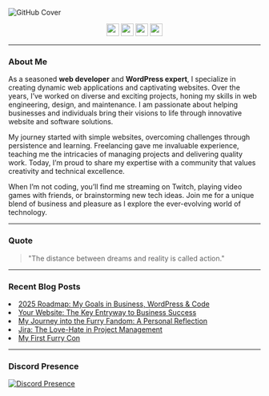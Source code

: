 ![GitHub Cover](https://github.com/nathanhenniges/nathanhenniges/blob/main/cover.png?raw=true "GitHub Cover")

<p align="center">
  <a href="https://www.twitch.tv/mrdemonwolf"><img src="https://img.shields.io/badge/Twitch-00A2DB?&style=for-the-badge&logo=twitch&logoColor=white" height=25></a>
  <a href="https://x/mrdemonwolf"><img src="https://img.shields.io/badge/Twitter-00A2DB?&style=for-the-badge&logo=Twitter&logoColor=white" height=25></a>
  <a href="https://www.youtube.com/mrdemonwolf"><img src="https://img.shields.io/badge/YouTube-00A2DB?style=for-the-badge&logo=YouTube&logoColor=white" height=25></a>
  <a href="https://www.linkedin.com/in/nathan-jk-henniges/"><img src="https://img.shields.io/badge/LinkedIn-00A2DB?style=for-the-badge&logo=linkedin&logoColor=white" height=25></a>
</p>

---

### About Me

As a seasoned **web developer** and **WordPress expert**, I specialize in creating dynamic web applications and captivating websites. Over the years, I’ve worked on diverse and exciting projects, honing my skills in web engineering, design, and maintenance. I am passionate about helping businesses and individuals bring their visions to life through innovative website and software solutions.

My journey started with simple websites, overcoming challenges through persistence and learning. Freelancing gave me invaluable experience, teaching me the intricacies of managing projects and delivering quality work. Today, I’m proud to share my expertise with a community that values creativity and technical excellence.

When I’m not coding, you’ll find me streaming on Twitch, playing video games with friends, or brainstorming new tech ideas. Join me for a unique blend of business and pleasure as I explore the ever-evolving world of technology.

---

### Quote
> "The distance between dreams and reality is called action."

---

### Recent Blog Posts
<!-- BLOG-POST-LIST:START --><li><a href="https://www.mrdemonwolf.com/blog/2025-roadmap-my-goals-in-business-wordpress-amp-code/?utm_source=github&utm_medium=profile-readme&utm_campaign=blog-section&utm_content=blog-listings">2025 Roadmap: My Goals in Business, WordPress &amp; Code</a></li>
<li><a href="https://www.mrdemonwolf.com/blog/your-website-the-key-entryway-to-business-success/?utm_source=github&utm_medium=profile-readme&utm_campaign=blog-section&utm_content=blog-listings">Your Website: The Key Entryway to Business Success</a></li>
<li><a href="https://www.mrdemonwolf.com/blog/my-journey-into-the-furry-fandom-a-personal-reflection/?utm_source=github&utm_medium=profile-readme&utm_campaign=blog-section&utm_content=blog-listings">My Journey into the Furry Fandom: A Personal Reflection</a></li>
<li><a href="https://www.mrdemonwolf.com/blog/jira-the-love-hate-in-project-management/?utm_source=github&utm_medium=profile-readme&utm_campaign=blog-section&utm_content=blog-listings">Jira: The Love-Hate in Project Management</a></li>
<li><a href="https://www.mrdemonwolf.com/blog/my-first-furry-con/?utm_source=github&utm_medium=profile-readme&utm_campaign=blog-section&utm_content=blog-listings">My First Furry Con</a></li>
<!-- BLOG-POST-LIST:END -->

---

### Discord Presence
[![Discord Presence](https://lanyard.cnrad.dev/api/104781632166223872)](https://discord.com/users/104781632166223872)
